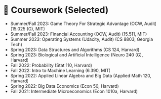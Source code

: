 # 🥇 Coursework (Selected)
- Summer/Fall 2023: Game Theory For Strategic Advantage (OCW, Audit) (15.025 (G), MIT)
- Summer/Fall 2023: Financial Accounting (OCW, Audit) (15.511, MIT)
- Summer 2023: Operating Systems (Udacity, Audit) (CS 8803, Georgia Tech)
- Spring 2023: Data Structures and Algorithms (CS 124, Harvard)
- Spring 2023: Biological and Artificial Intelligence (Neuro 240 (G), Harvard)
- Fall 2022: Probability (Stat 110, Harvard)
- Fall 2022: Intro to Machine Learning (6.390, MIT)
- Spring 2022: Applied Linear Algebra and Big Data (Applied Math 120, Harvard)
- Spring 2022: Big Data Economics (Econ 50, Harvard)
- Fall 2021: Intermediate Microeconomics (Econ 1010a, Harvard)